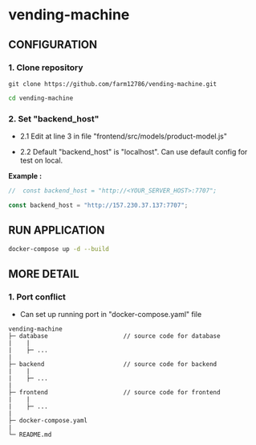 # vending-machine

## CONFIGURATION

### **1. Clone repository**

```
git clone https://github.com/farm12786/vending-machine.git
```

```bash
cd vending-machine
```

### **2. Set "backend_host"**

- 2.1 Edit at line 3 in file "frontend/src/models/product-model.js"

- 2.2 Default "backend_host" is "localhost". Can use default config for test on local.

**Example :**

```javascript
//  const backend_host = "http://<YOUR_SERVER_HOST>:7707";

const backend_host = "http://157.230.37.137:7707";
```

## RUN APPLICATION

```bash
docker-compose up -d --build
```

## MORE DETAIL

### **1. Port conflict**

- Can set up running port in "docker-compose.yaml" file

```
vending-machine
├─ database                     // source code for database
|    |
|    ├─ ...
|
├─ backend                      // source code for backend
|    |
|    ├─ ...
|
├─ frontend                     // source code for frontend
|    |
|    ├─ ...
|
├─ docker-compose.yaml
|
└─ README.md

```
